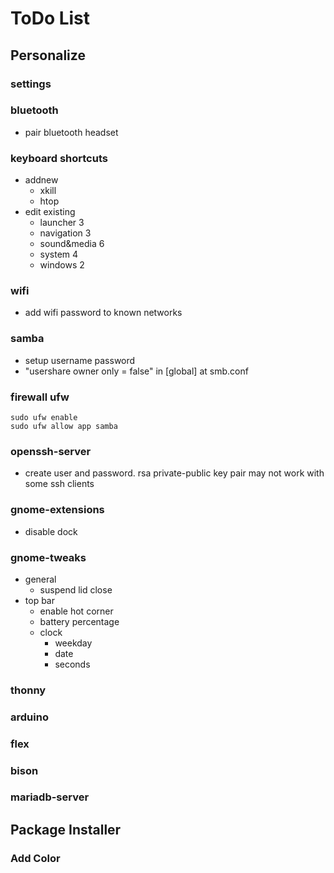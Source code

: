 # ToDo List

## Personalize

### settings


### bluetooth
* pair bluetooth headset


### keyboard shortcuts
* addnew
  * xkill
  * htop
* edit existing
  * launcher 3
  * navigation 3
  * sound&media 6
  * system 4
  * windows 2


### wifi
* add wifi password to known networks


### samba
* setup username password
* "usershare owner only = false" in [global] at smb.conf


### firewall ufw
    sudo ufw enable
    sudo ufw allow app samba


### openssh-server
* create user and password. rsa private-public key pair may not work with some ssh clients


### gnome-extensions
* disable dock


### gnome-tweaks
* general
  * suspend lid close
* top bar
  * enable hot corner
  * battery percentage
  * clock
    * weekday
    * date
    * seconds


### thonny

### arduino


### flex

### bison


### mariadb-server


## Package Installer

### Add Color

